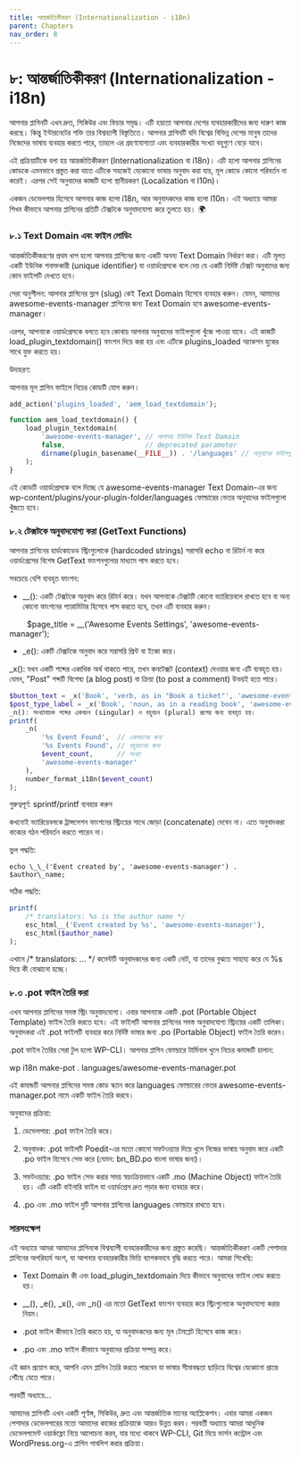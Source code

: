 ```yaml
---
title: আন্তর্জাতিকীকরণ (Internationalization - i18n)
parent: Chapters
nav_order: 8
---
```


# ৮: আন্তর্জাতিকীকরণ (Internationalization - i18n)


আপনার প্লাগিনটি এখন দ্রুত, সিকিউর এবং ফিচার সমৃদ্ধ। এটি হয়তো আপনার দেশের ব্যবহারকারীদের জন্য দারুণ কাজ করছে। কিন্তু ইন্টারনেটের শক্তি তার বিশ্বব্যাপী বিস্তৃতিতে। আপনার প্লাগিনটি যদি বিশ্বের বিভিন্ন দেশের মানুষ তাদের নিজেদের ভাষায় ব্যবহার করতে পারে, তাহলে এর গ্রহণযোগ্যতা এবং ব্যবহারকারীর সংখ্যা বহুগুণে বেড়ে যাবে।

এই প্রক্রিয়াটিকে বলা হয় আন্তর্জাতিকীকরণ (Internationalization বা i18n)। এটি হলো আপনার প্লাগিনের কোডকে এমনভাবে প্রস্তুত করা যাতে এটিকে সহজেই যেকোনো ভাষায় অনুবাদ করা যায়, মূল কোডে কোনো পরিবর্তন না করেই। এরপর সেই অনুবাদের কাজটি হলো স্থানীয়করণ (Localization বা l10n)।

একজন ডেভেলপার হিসেবে আপনার কাজ হলো i18n, আর অনুবাদকদের কাজ হলো l10n। এই অধ্যায়ে আমরা শিখব কীভাবে আপনার প্লাগিনের প্রতিটি টেক্সটকে অনুবাদযোগ্য করে তুলতে হয়। 🌍

### **৮.১ Text Domain এবং ফাইল লোডিং**

আন্তর্জাতিকীকরণের প্রথম ধাপ হলো আপনার প্লাগিনের জন্য একটি অনন্য Text Domain নির্ধারণ করা। এটি মূলত একটি ইউনিক শনাক্তকারী (unique identifier) যা ওয়ার্ডপ্রেসকে বলে দেয় যে একটি নির্দিষ্ট টেক্সট অনুবাদের জন্য কোন ফাইলটি দেখতে হবে।

সেরা অনুশীলন: আপনার প্লাগিনের স্লাগ (slug) কেই Text Domain হিসেবে ব্যবহার করুন। যেমন, আমাদের awesome-events-manager প্লাগিনের জন্য Text Domain হবে awesome-events-manager।

এরপর, আপনাকে ওয়ার্ডপ্রেসকে বলতে হবে কোথায় আপনার অনুবাদের ফাইলগুলো খুঁজে পাওয়া যাবে। এই কাজটি load\_plugin\_textdomain() ফাংশন দিয়ে করা হয় এবং এটিকে plugins\_loaded অ্যাকশন হুকের সাথে যুক্ত করতে হয়।

উদাহরণ:

আপনার মূল প্লাগিন ফাইলে নিচের কোডটি যোগ করুন।

```PHP
add_action('plugins_loaded', 'aem_load_textdomain');

function aem_load_textdomain() {
    load_plugin_textdomain(
        'awesome-events-manager', // আপনার ইউনিক Text Domain
        false,                    // deprecated parameter
        dirname(plugin_basename(__FILE__)) . '/languages' // অনুবাদের ফাইলগুলো যেখানে থাকবে (languages ফোল্ডার)
    );
}
```

এই কোডটি ওয়ার্ডপ্রেসকে বলে দিচ্ছে যে awesome-events-manager Text Domain-এর জন্য wp-content/plugins/your-plugin-folder/languages ফোল্ডারের ভেতর অনুবাদের ফাইলগুলো খুঁজতে হবে।

### **৮.২ টেক্সটকে অনুবাদযোগ্য করা (GetText Functions)**

আপনার প্লাগিনের হার্ডকোডেড স্ট্রিংগুলোকে (hardcoded strings) সরাসরি echo বা রিটার্ন না করে ওয়ার্ডপ্রেসের বিশেষ GetText ফাংশনগুলোর মাধ্যমে পাস করতে হবে।

সবচেয়ে বেশি ব্যবহৃত ফাংশন:

*   \_\_(): একটি টেক্সটকে অনুবাদ করে রিটার্ন করে। যখন আপনাকে টেক্সটটি কোনো ভ্যারিয়েবলে রাখতে হবে বা অন্য কোনো ফাংশনের প্যারামিটার হিসেবে পাস করতে হবে, তখন এটি ব্যবহার করুন।


        $page\_title = \_\_('Awesome Events Settings', 'awesome-events-manager');

*   \_e(): একটি টেক্সটকে অনুবাদ করে সরাসরি প্রিন্ট বা ইকো করে।


\_x(): যখন একটি শব্দের একাধিক অর্থ থাকতে পারে, তখন কনটেক্সট (context) দেওয়ার জন্য এটি ব্যবহৃত হয়। যেমন, "Post" শব্দটি বিশেষ্য (a blog post) বা ক্রিয়া (to post a comment) উভয়ই হতে পারে।

```PHP
$button_text = _x('Book', 'verb, as in "Book a ticket"', 'awesome-events-manager');
$post_type_label = _x('Book', 'noun, as in a reading book', 'awesome-events-manager');
_n(): সংখ্যাবাচক শব্দের একবচন (singular) ও বহুবচন (plural) রূপের জন্য ব্যবহৃত হয়।
printf(
    _n(
        '%s Event Found',  // একবচনের জন্য
        '%s Events Found', // বহুবচনের জন্য
        $event_count,      // সংখ্যা
        'awesome-events-manager'
    ),
    number_format_i18n($event_count)
);
```

গুরুত্বপূর্ণ: sprintf/printf ব্যবহার করুন

কখনোই ভ্যারিয়েবলকে ট্রান্সলেশন ফাংশনের স্ট্রিংয়ের সাথে জোড়া (concatenate) দেবেন না। এতে অনুবাদকরা বাক্যের গঠন পরিবর্তন করতে পারেন না।

ভুল পদ্ধতি:

`echo \_\_('Event created by', 'awesome-events-manager') . $author\_name;`

সঠিক পদ্ধতি:
```PHP
printf(
    /* translators: %s is the author name */
    esc_html__('Event created by %s', 'awesome-events-manager'),
    esc_html($author_name)
);
```

এখানে /\* translators: ... \*/ কমেন্টটি অনুবাদকদের জন্য একটি নোট, যা তাদের বুঝতে সাহায্য করে যে %s দিয়ে কী বোঝানো হচ্ছে।

### **৮.৩ .pot ফাইল তৈরি করা**

এখন আপনার প্লাগিনের সমস্ত স্ট্রিং অনুবাদযোগ্য। এবার আপনাকে একটি .pot (Portable Object Template) ফাইল তৈরি করতে হবে। এই ফাইলটি আপনার প্লাগিনের সমস্ত অনুবাদযোগ্য স্ট্রিংয়ের একটি তালিকা। অনুবাদকরা এই .pot ফাইলটি ব্যবহার করে নির্দিষ্ট ভাষার জন্য .po (Portable Object) ফাইল তৈরি করেন।

.pot ফাইল তৈরির সেরা টুল হলো WP-CLI। আপনার প্লাগিন ফোল্ডারে টার্মিনাল খুলে নিচের কমান্ডটি চালান:

wp i18n make-pot . languages/awesome-events-manager.pot

এই কমান্ডটি আপনার প্লাগিনের সমস্ত কোড স্ক্যান করে languages ফোল্ডারের ভেতর awesome-events-manager.pot নামে একটি ফাইল তৈরি করবে।

অনুবাদের প্রক্রিয়া:

1.  ডেভেলপার: .pot ফাইল তৈরি করে।

2.  অনুবাদক: .pot ফাইলটি Poedit-এর মতো কোনো সফটওয়্যার দিয়ে খুলে নিজের ভাষায় অনুবাদ করে একটি .po ফাইল হিসেবে সেভ করে (যেমন: bn\_BD.po বাংলা ভাষার জন্য)।

3.  সফটওয়্যার: .po ফাইল সেভ করার সময় স্বয়ংক্রিয়ভাবে একটি .mo (Machine Object) ফাইল তৈরি হয়। এটি একটি বাইনারি ফাইল যা ওয়ার্ডপ্রেস দ্রুত পড়ার জন্য ব্যবহার করে।

4.  .po এবং .mo ফাইল দুটি আপনার প্লাগিনের languages ফোল্ডারে রাখতে হবে।


### সারসংক্ষেপ

এই অধ্যায়ে আমরা আমাদের প্লাগিনকে বিশ্বব্যাপী ব্যবহারকারীদের জন্য প্রস্তুত করেছি। আন্তর্জাতিকীকরণ একটি পেশাদার প্লাগিনের অপরিহার্য অংশ, যা আপনার ব্যবহারকারীর ভিত্তি ব্যাপকভাবে বৃদ্ধি করতে পারে। আমরা শিখেছি:

*   Text Domain কী এবং load\_plugin\_textdomain দিয়ে কীভাবে অনুবাদের ফাইল লোড করতে হয়।

*   \_\_(), \_e(), \_x(), এবং \_n() এর মতো GetText ফাংশন ব্যবহার করে স্ট্রিংগুলোকে অনুবাদযোগ্য করার নিয়ম।

*   .pot ফাইল কীভাবে তৈরি করতে হয়, যা অনুবাদকদের জন্য মূল টেমপ্লেট হিসেবে কাজ করে।

*   .po এবং .mo ফাইল কীভাবে অনুবাদের প্রক্রিয়া সম্পন্ন করে।


এই জ্ঞান প্রয়োগ করে, আপনি এমন প্লাগিন তৈরি করতে পারবেন যা ভাষার সীমাবদ্ধতা ছাড়িয়ে বিশ্বের যেকোনো প্রান্তে পৌঁছে যেতে পারে।

পরবর্তী অধ্যায়ে...

আমাদের প্লাগিনটি এখন একটি পূর্ণাঙ্গ, সিকিউর, দ্রুত এবং আন্তর্জাতিক মানের অ্যাপ্লিকেশন। এবার আমরা একজন পেশাদার ডেভেলপারের মতো আমাদের কাজের প্রক্রিয়াকে আরও উন্নত করব। পরবর্তী অধ্যায়ে আমরা আধুনিক ডেভেলপমেন্ট ওয়ার্কফ্লো নিয়ে আলোচনা করব, যার মধ্যে থাকবে WP-CLI, Git দিয়ে ভার্সন কন্ট্রোল এবং WordPress.org-এ প্লাগিন পাবলিশ করার প্রক্রিয়া।